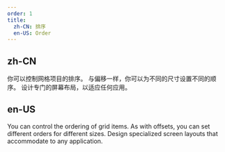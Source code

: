 ```yaml
---
order: 1
title:
  zh-CN: 排序
  en-US: Order
---
```


## zh-CN

你可以控制网格项目的排序。 与偏移一样，你可以为不同的尺寸设置不同的顺序。 设计专门的屏幕布局，以适应任何应用。

## en-US

You can control the ordering of grid items. As with offsets, you can set different orders for different sizes. Design
specialized screen layouts that accommodate to any application.
